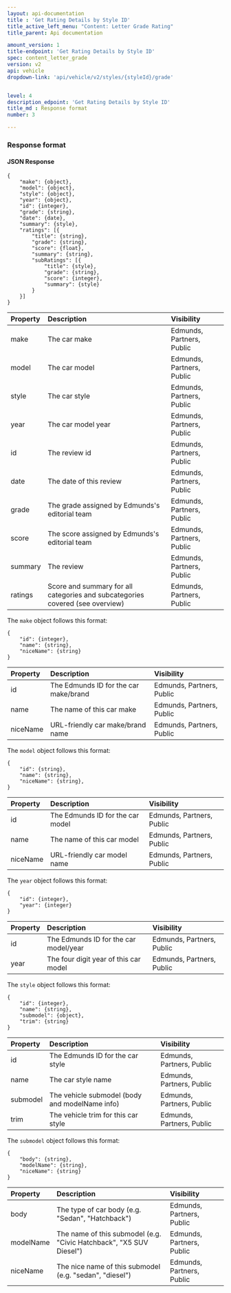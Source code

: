 ```yaml
---
layout: api-documentation
title : 'Get Rating Details by Style ID'
title_active_left_menu: "Content: Letter Grade Rating"
title_parent: Api documentation

amount_version: 1
title-endpoint: 'Get Rating Details by Style ID'
spec: content_letter_grade
version: v2
api: vehicle
dropdown-link: 'api/vehicle/v2/styles/{styleId}/grade'


level: 4
description_edpoint: 'Get Rating Details by Style ID'
title_md : Response format
number: 3

---
```


### Response format

#### JSON Response


    {
        "make": {object},
        "model": {object},
        "style": {object},
        "year": {object},
        "id": {integer},
        "grade": {string},
        "date": {date},
        "summary": {style},
        "ratings": [{
            "title": {string},
            "grade": {string},
            "score": {float},
            "summary": {string},
            "subRatings": [{
                "title": {style},
                "grade": {string},
                "score": {integer},
                "summary": {style}
            }
        }]
    }

| Property                      | Description                                                                   | Visibility                |
|:------------------------------|:------------------------------------------------------------------------------|:------------------------- |
| make                          | The car make                                                                  | Edmunds, Partners, Public |
| model                         | The car model                                                                 | Edmunds, Partners, Public |
| style                         | The car style                                                                 | Edmunds, Partners, Public |
| year                          | The car model year                                                            | Edmunds, Partners, Public |
| id                            | The review id                                                                 | Edmunds, Partners, Public |
| date                          | The date of this review                                                       | Edmunds, Partners, Public |
| grade                         | The grade assigned by Edmunds's editorial team                                | Edmunds, Partners, Public |
| score                         | The score assigned by Edmunds's editorial team                                | Edmunds, Partners, Public |
| summary                       | The review                                                                    | Edmunds, Partners, Public |
| ratings                       | Score and summary for all categories and subcategories covered (see overview) | Edmunds, Partners, Public |

The <code>make</code> object follows this format:

    {
        "id": {integer},
        "name": {string},
        "niceName": {string}
    }

| Property      | Description                                              | Visibility                |
|:--------------|:---------------------------------------------------------|:------------------------- |
| id            | The Edmunds ID for the car make/brand                    | Edmunds, Partners, Public |
| name          | The name of this car make                                | Edmunds, Partners, Public |
| niceName      | URL-friendly car make/brand name                         | Edmunds, Partners, Public |

The <code>model</code> object follows this format:

    {
        "id": {string},
        "name": {string},
        "niceName": {string},
    }

| Property      | Description                                                    | Visibility                |
|:--------------|:---------------------------------------------------------------|:------------------------- |
| id            | The Edmunds ID for the car model                               | Edmunds, Partners, Public |
| name          | The name of this car model                                     | Edmunds, Partners, Public |
| niceName      | URL-friendly car model name                                    | Edmunds, Partners, Public |

The <code>year</code> object follows this format:

    {
        "id": {integer},
        "year": {integer}
    }

| Property      | Description                                                    | Visibility                |
|:--------------|:---------------------------------------------------------------|:------------------------- |
| id            | The Edmunds ID for the car model/year                          | Edmunds, Partners, Public |
| year          | The four digit year of this car model                          | Edmunds, Partners, Public |

The <code>style</code> object follows this format:

    {
        "id": {integer},
        "name": {string},
        "submodel": {object},
        "trim": {string}
    }

| Property      | Description                                                    | Visibility                |
|:--------------|:---------------------------------------------------------------|:------------------------- |
| id            | The Edmunds ID for the car style                               | Edmunds, Partners, Public |
| name          | The car style name                                             | Edmunds, Partners, Public |
| submodel      | The vehicle submodel (body and modelName info)                 | Edmunds, Partners, Public |
| trim          | The vehicle trim for this car style                            | Edmunds, Partners, Public |

The <code>submodel</code> object follows this format:

    {
        "body": {string},
        "modelName": {string},
        "niceName": {string}
    }

| Property      | Description                                                         | Visibility                 |
|:--------------|:--------------------------------------------------------------------|:-------------------------- |
| body          | The type of car body (e.g. "Sedan", "Hatchback")                    | Edmunds, Partners, Public  |
| modelName     | The name of this submodel (e.g. "Civic Hatchback", "X5 SUV Diesel") | Edmunds, Partners, Public  |
| niceName      | The nice name of this submodel (e.g. "sedan", "diesel")             | Edmunds, Partners, Public  |
